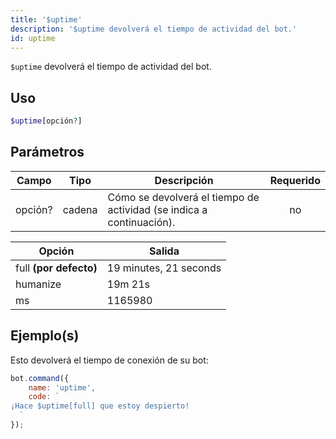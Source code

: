 ```yaml
---
title: '$uptime'
description: '$uptime devolverá el tiempo de actividad del bot.'
id: uptime
---
```


`$uptime` devolverá el tiempo de actividad del bot.

## Uso

```php
$uptime[opción?]
```

## Parámetros

| Campo   | Tipo   | Descripción                                                          | Requerido |
| ------- | ------ | -------------------------------------------------------------------- |:---------:|
| opción? | cadena | Cómo se devolverá el tiempo de actividad (se indica a continuación). |    no     |

| Opción                 | Salida                 |
| ---------------------- | ---------------------- |
| full **(por defecto)** | 19 minutes, 21 seconds |
| humanize               | 19m 21s                |
| ms                     | 1165980                |

## Ejemplo(s)

Esto devolverá el tiempo de conexión de su bot:

```javascript
bot.command({
    name: 'uptime',
    code: `
¡Hace $uptime[full] que estoy despierto!
  `
});
```
